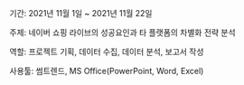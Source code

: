 기간: 2021년 11월 1일 ~ 2021년 11월 22일

주제: 네이버 쇼핑 라이브의 성공요인과 타 플랫폼의 차별화 전략 분석 

역할: 프로젝트 기획, 데이터 수집, 데이터 분석, 보고서 작성

사용툴: 썸트렌드, MS Office(PowerPoint, Word, Excel)
